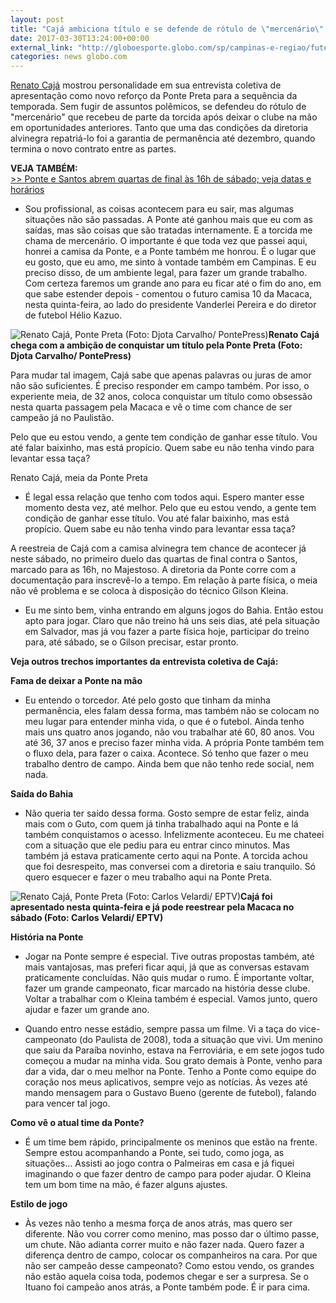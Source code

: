 ```yaml
---
layout: post
title: "Cajá ambiciona título e se defende de rótulo de \"mercenário\" na volta à Ponte"
date: 2017-03-30T13:24:00+00:00
external_link: "http://globoesporte.globo.com/sp/campinas-e-regiao/futebol/times/ponte-preta/noticia/2017/03/caja-ambiciona-titulo-e-se-defende-de-rotulo-de-mercenario-na-volta-ponte.html"
categories: news globo.com
---
```

[Renato Cajá](http://globoesporte.globo.com/atleta/renato-caja.html) mostrou personalidade em sua entrevista coletiva de apresentação como novo reforço da Ponte Preta para a sequência da temporada. Sem fugir de assuntos polêmicos, se defendeu do rótulo de "mercenário" que recebeu de parte da torcida após deixar o clube na mão em oportunidades anteriores. Tanto que uma das condições da diretoria alvinegra repatriá-lo foi a garantia de permanência até dezembro, quando termina o novo contrato entre as partes.&nbsp;

**VEJA TAMBÉM:**  
[\>\> Ponte e Santos abrem quartas de final às 16h de sábado; veja datas e horários](http://globoesporte.globo.com/sp/futebol/campeonato-paulista/noticia/2017/03/fpf-define-datas-horarios-e-locais-dos-jogos-das-quartas-de-final-do-paulistao.html)

- Sou profissional, as coisas acontecem para eu sair, mas algumas situações não são passadas. A Ponte até ganhou mais que eu com as saídas, mas são coisas que são tratadas internamente. E a torcida me chama de mercenário. O importante é que toda vez que passei aqui, honrei a camisa da Ponte, e a Ponte também me honrou. É o lugar que eu gosto, que eu amo, me sinto à vontade também em Campinas. E eu preciso disso, de um ambiente legal, para fazer um grande trabalho. Com certeza faremos um grande ano para eu ficar até o fim do ano, em que sabe estender depois - comentou o futuro camisa 10 da Macaca, nesta quinta-feira, ao lado do presidente Vanderlei Pereira e do diretor de futebol Hélio Kazuo.&nbsp;

 ![Renato Cajá, Ponte Preta (Foto: Djota Carvalho/ PontePress)](http://s2.glbimg.com/_k5rw6ZNHQoURH7rBB_0bxdzTdo=/0x110:1280x778/690x360/s.glbimg.com/es/ge/f/original/2017/03/30/caja.djota.3.jpg "Renato Cajá, Ponte Preta (Foto: Djota Carvalho/ PontePress)")**Renato Cajá chega com a ambição de conquistar um título pela Ponte Preta (Foto: Djota Carvalho/ PontePress)**

Para mudar tal imagem, Cajá sabe que apenas palavras ou juras de amor não são suficientes. É preciso responder em campo também. Por isso, o experiente meia, de 32 anos, coloca conquistar um título como obsessão nesta quarta passagem pela Macaca e vê o time com chance de ser campeão já no Paulistão.&nbsp;

Pelo que eu estou vendo, a gente tem condição de ganhar esse título. Vou até falar baixinho, mas está propício. Quem sabe eu não tenha vindo para levantar essa taça?&nbsp;

Renato Cajá, meia da Ponte Preta

- É legal essa relação que tenho com todos aqui. Espero manter esse momento desta vez, até melhor. Pelo que eu estou vendo, a gente tem condição de ganhar esse título. Vou até falar baixinho, mas está propício. Quem sabe eu não tenha vindo para levantar essa taça?&nbsp;

A reestreia de Cajá com a camisa alvinegra tem chance de acontecer já neste sábado, no primeiro duelo das quartas de final contra o Santos, marcado para as 16h, no Majestoso. A diretoria da Ponte corre com a documentação para inscrevê-lo a tempo. Em relação à parte física, o meia não vê problema e se coloca à disposição do técnico Gilson Kleina.&nbsp;

- Eu me sinto bem, vinha entrando em alguns jogos do Bahia. Então estou apto para jogar. Claro que não treino há uns seis dias, até pela situação em Salvador, mas já vou fazer a parte física hoje, participar do treino para, até sábado, se o Gilson precisar, estar pronto.&nbsp;

**Veja outros trechos importantes da entrevista coletiva de Cajá:&nbsp;**

**Fama de deixar a Ponte na mão**

- Eu entendo o torcedor. Até pelo gosto que tinham da minha permanência, eles falam dessa forma, mas também não se colocam no meu lugar para entender minha vida, o que é o futebol. Ainda tenho mais uns quatro anos jogando, não vou trabalhar até 60, 80 anos. Vou até 36, 37 anos e preciso fazer minha vida. A própria Ponte também tem o fluxo dela, para fazer o caixa. Acontece. Só tenho que fazer o meu trabalho dentro de campo. Ainda bem que não tenho rede social, nem nada.&nbsp;

**Saída do Bahia**

- Não queria ter saído dessa forma. Gosto sempre de estar feliz, ainda mais com o Guto, com quem já tinha trabalhado aqui na Ponte e lá também conquistamos o acesso. Infelizmente aconteceu. Eu me chateei com a situação que ele pediu para eu entrar cinco minutos. Mas também já estava praticamente certo aqui na Ponte. A torcida achou que foi desrespeito, mas conversei com a diretoria e saiu tranquilo. Só quero esquecer e fazer o meu trabalho aqui na Ponte Preta.&nbsp;

 ![Renato Cajá, Ponte Preta (Foto: Carlos Velardi/ EPTV)](http://s2.glbimg.com/CXOAgMLq-UA6oKDLxoXeRvN4i9Y=/0x23:1066x580/690x360/s.glbimg.com/es/ge/f/original/2017/03/30/caja.jpg "Renato Cajá, Ponte Preta (Foto: Carlos Velardi/ EPTV)")**Cajá foi apresentado nesta quinta-feira e já pode reestrear pela Macaca no sábado (Foto: Carlos Velardi/ EPTV)**

**História na Ponte**

- Jogar na Ponte sempre é especial. Tive outras propostas também, até mais vantajosas, mas preferi ficar aqui, já que as conversas estavam praticamente concluídas. Não quis mudar o rumo. É importante voltar, fazer um grande campeonato, ficar marcado na história desse clube. Voltar a trabalhar com o Kleina também é especial. Vamos junto, quero ajudar e fazer um grande ano.

- Quando entro nesse estádio, sempre passa um filme. Vi a taça do vice-campeonato (do Paulista de 2008), toda a situação que vivi. Um menino que saiu da Paraíba novinho, estava na Ferroviária, e em sete jogos tudo começou a mudar na minha vida. Sou grato demais à Ponte, venho para dar a vida, dar o meu melhor na Ponte. Tenho a Ponte como equipe do coração nos meus aplicativos, sempre vejo as notícias. Às vezes até mando mensagem para o Gustavo Bueno (gerente de futebol), falando para vencer tal jogo. &nbsp;

**Como vê o atual time da Ponte?**

- É um time bem rápido, principalmente os meninos que estão na frente. Sempre estou acompanhando a Ponte, sei tudo, como joga, as situações... Assisti ao jogo contra o Palmeiras em casa e já fiquei imaginando o que fazer dentro de campo para poder ajudar. O Kleina tem um bom time na mão, é fazer alguns ajustes.&nbsp;

**Estilo de jogo**

- Às vezes não tenho a mesma força de anos atrás, mas quero ser diferente. Não vou correr como menino, mas posso dar o último passe, um chute. Não adianta correr muito e não fazer nada. Quero fazer a diferença dentro de campo, colocar os companheiros na cara. Por que não ser campeão desse campeonato? Como estou vendo, os grandes não estão aquela coisa toda, podemos chegar e ser a surpresa. Se o Ituano foi campeão anos atrás, a Ponte também pode. É ir para cima.&nbsp;

